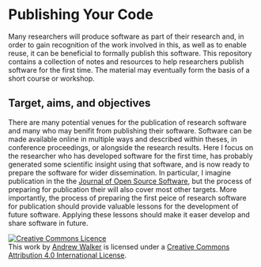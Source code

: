 # Publishing Your Code
Many researchers will produce software as part of their research and, in order to
gain recognition of the work involved in this, as well as to enable reuse, it can be
beneficial to formally publish this software. This repository contains a collection
of notes and resources to help researchers publish software for the first time. The
material may eventually form the basis of a short course or workshop.

## Target, aims, and objectives
There are many potential venues for the publication of research software and many
who may benifit from publishing their software. Software can be made available
online in multiple ways and described within theses, in conference proceedings, or
alongside the research results. Here I focus on the researcher who has developed
software for the first time, has probably generated some scientific insight using
that software, and is now ready to prepare the software for wider dissemination. In
particular, I imagine publication in the the 
[Journal of Open Source Software](https://joss.theoj.org/), but the process of preparing
for publication their will also cover most other targets. More importantly, the process
of preparing the first peice of research software for publication should provide
valuable lessons for the development of future software. Applying these lessons 
should make it easer develop and share software in future.

<a rel="license" href="http://creativecommons.org/licenses/by/4.0/"><img alt="Creative Commons Licence" style="border-width:0" src="https://i.creativecommons.org/l/by/4.0/88x31.png" /></a><br />This work by <a xmlns:cc="http://creativecommons.org/ns#" href="https://github.com/andreww/publishing_your_code/" property="cc:attributionName" rel="cc:attributionURL">Andrew Walker</a> is licensed under a <a rel="license" href="http://creativecommons.org/licenses/by/4.0/">Creative Commons Attribution 4.0 International License</a>.
